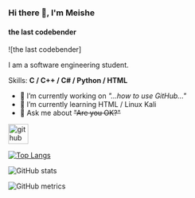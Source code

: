### Hi there 👋, I'm Meishe
#### the last codebender
![the last codebender]


I am a software engineering student.

Skills: **C / C++ / C# / Python / HTML**

- 🔭 I’m currently working on *"...how to use GitHub..."*
- 🌱 I’m currently learning HTML / Linux Kali 
- 💬 Ask me about ~~"Are you OK?"~~ 


[<img src='https://cdn.jsdelivr.net/npm/simple-icons@3.0.1/icons/github.svg' alt='github' height='40'>](https://github.com/Meishe13)  

[![Top Langs](https://github-readme-stats.vercel.app/api/top-langs/?username=Meishe13)](https://github.com/anuraghazra/github-readme-stats)

![GitHub stats](https://github-readme-stats.vercel.app/api?username=Meishe13&show_icons=true)  

![GitHub metrics](https://metrics.lecoq.io/Meishe13)  


